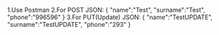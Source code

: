 1.Use Postman
2.For POST JSON: 
{
	"name":"Test",
	"surname":"Test",
	"phone":"996596"
}
3.For PUT(Update) JSON:
{
	"name":"TestUPDATE",
	"surname":"TestUPDATE",
	"phone":"293"
}
